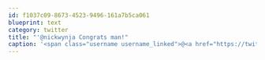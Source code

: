```yaml
---
id: f1037c09-8673-4523-9496-161a7b5ca061
blueprint: text
category: twitter
title: "'@nickwynja Congrats man!"
caption: '<span class="username username_linked">@<a href="https://twitter.com/nickwynja" title="Nick Wynja">nickwynja</a></span> Congrats man!'
---
```

